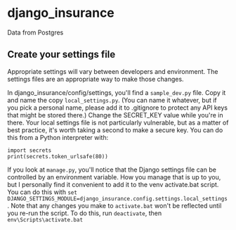 # django_insurance
 Data from Postgres



## Create your settings file

Appropriate settings will vary between developers and environment. The settings files are an appropriate way to make those changes.

In django_insurance/config/settings, you'll find a `sample_dev.py` file. Copy it and name the copy `local_settings.py`. (You can name it whatever, but if you pick a personal name, please add it to .gitignore to protect any API keys that might be stored there.) Change the SECRET_KEY value while you're in there. Your local settings file is not particularly vulnerable, but as a matter of best practice, it's worth taking a second to make a secure key. You can do this from a Python interpreter with:

```
import secrets
print(secrets.token_urlsafe(80))
```

If you look at `manage.py`, you'll notice that the Django settings file can be controlled by an environment variable. How you manage that is up to you, but I personally find it convenient to add it to the venv activate.bat script. You can do this with `set DJANGO_SETTINGS_MODULE=django_insurance.config.settings.local_settings`. Note that any changes you make to `activate.bat` won't be reflected until you re-run the script. To do this, run `deactivate`, then `env\Scripts\activate.bat`
